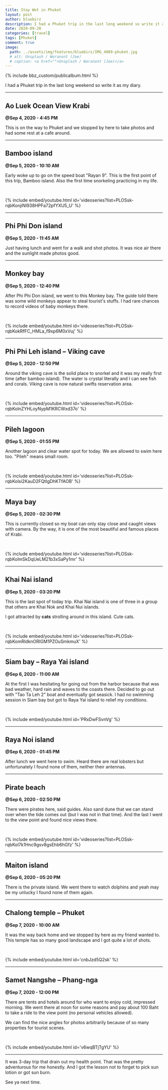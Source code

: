 ```yaml
---
title: Stay Wet in Phuket
layout: post
author: bluebirz
description: I had a Phuket trip in the last long weekend so write it as my diary.
date: 2020-09-20
categories: [travel]
tags: [Phuket]
comment: true
image:
  path: ../assets/img/features/bluebirz/IMG_4009-phuket.jpg
  # alt: Unsplash / Woranont (Joe)
  # caption: <a href="">Unsplash / Waranont (Joe)</a>
---
```


{% include bbz_custom/publicalbum.html %}

I had a Phuket trip in the last long weekend so write it as my diary.

---

## Ao Luek Ocean View Krabi

**@Sep 4, 2020 - 4:45 PM**

This is on the way to Phuket and we stopped by here to take photos and had some rest at a cafe around.

<div class="pa-gallery-player-widget" style="width:100%; height:480px; display:none;" data-link="https://photos.app.goo.gl/8cULqc6ARFUoP1ZP8" data-title="Trip-202009-01-aoleuk" data-description="7 new photos added to shared album">
  <object data="https://lh3.googleusercontent.com/QRLUOZBZiHl7aLgOdxCifQ7qoorMGoKc-eUAKFNdQWFLQPJXlkqQqTQYUOT76_1EulkNEUbRJORckcw5g1i39wFAbdVpXbj5vtmUnLww7GnfZsk_2JgkTD6ClESmz1ftw1VRd7uHQw=w1920-h1080"></object>
  <object data="https://lh3.googleusercontent.com/ZKWo8dp9Ud6gcTjYc0AVZcQqXHXXOXhkOihrb6BTWY1biyGHgn9epAU1rpLgnUj59bujzaNVvwz-By5fjYdAtNrLpVALK6ixJbojXYT7YY4aYZ2jKN-5kxPbFj_OW6XDSRjuLRcPJg=w1920-h1080"></object>
  <object data="https://lh3.googleusercontent.com/IEW9ULjy-49NbKZAa-oFRZiGIdIWOrhiWnm9Ol9LovgCaLxPJUstmqzlrREtqm_YmhO3ie3k4SmHNv4_qUrZB53HZ7-Rj183-ZMMyWaDoZhRfOv44XdMJHza0bqAe9mzpm2vC39bhg=w1920-h1080"></object>
  <object data="https://lh3.googleusercontent.com/_GNlNDfmVpHTpHOoyGnQpbBrg2lGR38xu73lDSMg6mGSHLZr8wshDRc92SLQ5hCx8-SHliKjF4jXpfWCbEOfDQKdlAzQ1X2TL1HIYDIhNYPgD1T5jUxKYiXzpXIlHBbAPRKWXQAF-A=w1920-h1080"></object>
  <object data="https://lh3.googleusercontent.com/6dVMrK-I9YABoAN9CEv1fQrQgw8OKIuQwhiC34s93tgc7WrqhXNvoFFsyx4MpCXTiIgw4Z7yzyoZ6zXqY5KxeOOZ0X6KFkeYrBb1WFifqiCki_f-AKwkYvDqeyQF5KNxL3BPuSiVhg=w1920-h1080"></object>
  <object data="https://lh3.googleusercontent.com/xb3WOAIOwcNG9fV4b1BYUC7DkI1NuVpYKj1oafmlPxgyPG4NSRv8gIzBT5VYNLwp-uhoacHGevPOEA0k7KcfRvu2UxcatTg3EL_aF8O1uBWDrXrXrVWG4PcFVwuWlQ7MVKcH8S4B4Q=w1920-h1080"></object>
  <object data="https://lh3.googleusercontent.com/KyGJjBd4EK6dCeEDKlp902vuIs24mJ-0W7yn_1eoLtzrvRZHiMhpZWmBdS9Ws8Kly8LWsofZ1fcbc2ZjedaMRBrrgOfVAIcKGmYa_6E_041AdizNnv-3MtyJkobDHFyc2q7hy9U2Hw=w1920-h1080"></object>
</div>

---

## Bamboo island

**@Sep 5, 2020 - 10:10 AM**

Early woke up to go on the speed boat "Rayan 9". This is the first point of this trip, Bamboo island. Also the first time snorkeling practicing in my life.

<div class="pa-gallery-player-widget" style="width:100%; height:480px; display:none;" data-link="https://photos.app.goo.gl/1fma3YtHtqvcDSxs6" data-title="Trip-202009-02-bamboo" data-description="11 new photos added to shared album">
  <object data="https://lh3.googleusercontent.com/vvL-Rfq9xSuu_yZ8oVbnw8X57lmGW8WtVpf07ESpwq9y230q6iPr-keZPi7YfULRNtyRuq9_wqW1iy17L1RVRyD_YsIToq6sLA040FBdFPHQovqec59aShCtQQDIOxlF1Ha8-rhoFw=w1920-h1080"></object>
  <object data="https://lh3.googleusercontent.com/IQ8Fam0bz_HkEDCDU1rfnnY7h4W9EfpvksmPUI2fH-g6jqI0XZ1lTZ3Jdkj3bVX14NsU6wjiyVN457F7dm3vmjV2Izfa8v7PwJ0gcJ9IXtHUm4xjE_S5yRyT4H1wIt0-BopbhMjiEA=w1920-h1080"></object>
  <object data="https://lh3.googleusercontent.com/ZGZ7AwZeoxk7eBMG-6R88MDwE4TfOHZtGaL4wWUcQaUO7s0eLTDJpcYRRIbOjLPLOfRHl9kpXSM8U7bAGZGQ25kDF-FgzP2GCv3ttCfOsGc2fKTlA9LygxtTLJtB5i_kGCNxFTuW_Q=w1920-h1080"></object>
  <object data="https://lh3.googleusercontent.com/QAysejPZOXLuND9lu0gQof0vo7XCRX45i6zishlzkqQll7AHQR5J9-CedaNk9NdpjNuokZ-JixR1ktown_mCOZV37AJE0fKfy4ROZI4Ox9Fg6E2ePUSarbJrtQUw5GJTz8aAE4H2wg=w1920-h1080"></object>
  <object data="https://lh3.googleusercontent.com/9Rr78hdoZcDLLBr8Indm30206MNxhEXpkVPCeNWulL7H48aTDxC6OmWw25el5sbGhkbZvAFdFOaD3SOlLo46TygO8NCivdkcUabcqZuJqcmtyX1SRiAlH0WqayItWArpm4dCpw4dgw=w1920-h1080"></object>
  <object data="https://lh3.googleusercontent.com/LvrAg0m1FFaJtbDa8jbcUDRiiFYekjE9dbDyUCsT6M11pfg3fsORppeXBN1ruyskzW5syjB5zagyZyZzVWGaR06dxkmAD5D4Khy_of07c46N0T2LSvIOcylWCNQaZbdaNab6HU32gw=w1920-h1080"></object>
  <object data="https://lh3.googleusercontent.com/D3FyRNMVo0ZJWDb_IFITRjVyRmqWmS7bTAsm1xvYU4o7ZuS1vRB94hX8Sxlr9IB-ZKBAGgTHeLrVuNya-eEoqFWzCYakI2-4_fbBFauqo_KcJZQsaCimtKrnFdZbCJi4TO05HOVWuA=w1920-h1080"></object>
  <object data="https://lh3.googleusercontent.com/kWlIwpmoH6X62a_HGedFagFD1uSMsOEJUtvBzpb1_FMYE7ApcPj8inel-rM7tCr_phJi4MLMjW-OosznxiZYl-bCtMYLSrJH04ml4grNUhePN-vtW_ia95LRZVTsFj64vPa9uGO_dQ=w1920-h1080"></object>
  <object data="https://lh3.googleusercontent.com/YjQauDFxpNTSPwUZxoH1CTf30KIFG34eHOTeyInKw6gxBeK1FAcgf7VJv683qH5C7Pz9yaYR5nxU4M36yGpblsVcpBhmnsgufyOqgAbmei1SZIH6DsZB9ZqfQTWOTIEBWuCRv3IwJg=w1920-h1080"></object>
  <object data="https://lh3.googleusercontent.com/xGM14LH8dC8C2Cd8aH_Rl66ZRSfOsfmy__jHf3xFF4XJZ3DRv0h4uVDjDPB-4rtPhzeX-wJdfQKgkel1rrCOaluiQmpdKffXmTWgP76Z-eJYmDMnlVF9U1xZK5aDF2AtAO4YsJOdyg=w1920-h1080"></object>
  <object data="https://lh3.googleusercontent.com/Sx6i_fewBAsbS8dY7A0sTA_SDF9nVajBahjwde6QDvJx5hjkBFGSS72-DIJnILZP_Vl3qF76ruvn9b27o-21cqUp_kK7jP_DwtxY_-i31PR4aNPcLcOXaZTlLC_SSVxj7MDHCZUeuA=w1920-h1080"></object>
</div>

<br/>

{% include embed/youtube.html id='videoseries?list=PLOSsk-rqbKonjiNl938HPFa72pfYXU5_U' %}

---

## Phi Phi Don island

**@Sep 5, 2020 - 11:45 AM**

Just having lunch and went for a walk and shot photos. It was nice air there and the sunlight made photos good.

<div class="pa-gallery-player-widget" style="width:100%; height:480px; display:none;" data-link="https://photos.app.goo.gl/BxcbYVBhyiT2gZUg8" data-title="Trip-202009-03-phiphidon" data-description="7 new photos added to shared album">
  <object data="https://lh3.googleusercontent.com/c2_5eRwe8dEM-qgFmBFta41gp05vHwOQ2wPB5e-xt7JC6DjXXJ8lvcOYFZzJdpMi-wCSclC88rJoe1jDewP5WzL76G-jVpFsoDeN287Pp9s9vcRyldMpqKuoxvJmNpv6pgvudWcE0g=w1920-h1080"></object>
  <object data="https://lh3.googleusercontent.com/9SLtzuhAUM3vcc8hbEUameE87z9Hp24r9Ekq0o2NiJvAE-tepxlXUeOjoxQ4_ncu12HH9jHeq4D3vHqmOtkpra235WOrmLO7iUNmHAGuDuPF1WWQ6bx5hR44q8-52ItFmjpYp2UaHQ=w1920-h1080"></object>
  <object data="https://lh3.googleusercontent.com/nBQMQuuElJ17TL7BHtGwHRRCWRU5epfVHICctIlXA-Nusp4qor01M12C-ztZiUACN3WqsucLBddqQxuCS95aSkWML5J1_PHbVfKNXTWPPx-ft8DcOY_YxLlEGmb2E4Nsq_25cSMS5A=w1920-h1080"></object>
  <object data="https://lh3.googleusercontent.com/Z0AjuNF13XZ8KmDXVgGsSeqs9ZO6eNtR8SJwnRYijir236cV62DRbO8cjUROGZFcF0DuTiMmcQYpD9ASCZN_vFCS5w_dJ640MVUarNJEdaCI0u_1HeBmtsSDiNvRT-hq4D8G_eTctg=w1920-h1080"></object>
  <object data="https://lh3.googleusercontent.com/Ihb9VRBym8Mu9KEoKIVWqkBZTrMEevgS8NqE2L-178VwDhIXg4l0dE0zro5TKhU2mQ2GDOb1hONNakQ26k0bJGc0Us7mTJSoAwR0ZHtM09EtX-y83Z9Qpkn8c_4EdkrMdL3ipH5TQA=w1920-h1080"></object>
  <object data="https://lh3.googleusercontent.com/yazCjhpLDiyxfOxq7Al6hm4wTNgKno02f0HEul5ko1qps706Q-M55-Tdz-pkvbJhcGBJwmsxa4v0j1szp5rCW5nixatC4N9gsajXj3ORVE7WVOQ8s-D3gReofWor0eR4I6oZatH2uw=w1920-h1080"></object>
  <object data="https://lh3.googleusercontent.com/AyOqDHmiGMgrdQPEXg-FOuS1xYUHlCXfEgglPjlZ-0ZzdWqJ77eDS6gywDxYyHNMC5iBYB0iWE-_MVp6bFsuOh3G0-3HX6sOJYtAG2XSWYOqpCyPAgKNwYVVhdIEyQnPHjHqfDr7ZQ=w1920-h1080"></object>
</div>

---

## Monkey bay

**@Sep 5, 2020 - 12:40 PM**

After Phi Phi Don island, we went to this Monkey bay. The guide told there was some wild monkeys appear to steal tourist's stuffs. I had rare chances to record videos of baby monkeys there.

<div class="pa-gallery-player-widget" style="width:100%; height:480px; display:none;" data-link="https://photos.app.goo.gl/BvXRfSTEg12UPv2x7" data-title="Trip-202009-04-monkey bay" data-description="New photo added to shared album">
  <object data="https://lh3.googleusercontent.com/oqdyzzJ7fL6lG6KLkC3dWSXMQ7hFZ2JnjLuNKv9zoc4EBj4H9YsVdZ-X2MGf1MMJYNPoL0zMV4ctCoBB3UtWbU-3kIzdMsrcyHU5zQBhnF4fhkRAx86aCiTtLzhhgC8bbaJ_JeXXgA=w1920-h1080"></object>
</div>

<br/>

{% include embed/youtube.html id='videoseries?list=PLOSsk-rqbKokRfFC_HMLa_f9xp6M0xVuj' %}

---

## Phi Phi Leh island – Viking cave

**@Sep 5, 2020 - 12:50 PM**

Around the viking cave is the solid place to snorkel and it was my really first time (after bamboo island). The water is crystal literally and I can see fish and corals.
Viking cave is now natural swifts reservation area.

<div class="pa-gallery-player-widget" style="width:100%; height:480px; display:none;" data-link="https://photos.app.goo.gl/yw9FYohcz6PGFitw9" data-title="Trip-202009-05-phiphileh" data-description="10 new photos added to shared album">
  <object data="https://lh3.googleusercontent.com/2gEbtt7T-XgAOf9OyoxeiCEPKbqbqrNizULSux0LA9bXmRy6BXgBCJes35kSizZBUQOqDPKNpj8XsofMo-nCEnrKn1aq2fqYUTBtq6NIFn09od6zc6t5H_CqVsz56ManLZx3aykbew=w1920-h1080"></object>
  <object data="https://lh3.googleusercontent.com/Hdp_vxZ0S2NZgcOEPx9eqmLmir9gnURzJ5pl9xN77TnwGDf_iDav2CpcvX0PXexOk-_0kXtiV0JMhX4VI8Jcxy0Jfm-uJLKNefy-eKi2tsXrVNYD3tKdMVVB-uLuiMZHD4JxE59jqw=w1920-h1080"></object>
  <object data="https://lh3.googleusercontent.com/8ep6ED1Z7VNf5Z09AB-oHL0zf301pLsYtjO-FquBXCRVPuGf96BPYMw6ojAugEE4mpPUYuv2MLLS1M76aTzpo7LRrPMwtE-zFqlbrB6GneFA_dOQ8HyZ-3iQIBjny7JInmKLZKDHog=w1920-h1080"></object>
  <object data="https://lh3.googleusercontent.com/7HcNbAcy3U3khNkHE9xp4YSh8xBo-_VVtdvUA5bj_Ip0TAQQ9rwPBRF-HYKBnt3aHXvPvAuUst5Zl5dYrdt6vcrvoErgaID0f1mLsHP44CDY3fSwg57jygUA6AxJcDRy4OxMink9Mg=w1920-h1080"></object>
  <object data="https://lh3.googleusercontent.com/MC0BPH0DrZZ0js9PrvT4-oi98jRfUyugiUbB6raKsZLrZdKhbqT3Ga_N4I8Eg6L3WKvazWX7DchiYFGXMSBOr6o-Hq-DWTBhTJeruo-zsZMSo9Y_TiVAIHHU4J6rfuES8AjsuW9BpA=w1920-h1080"></object>
  <object data="https://lh3.googleusercontent.com/mLlytpr4_-10vR26iuOi8cBWQY9shI-zEXU2e4M-cAo4n7odkql8t-bx7GKBzIPv5UAZ4wGhKHUfdILLOZIts68GpF3u-jeCG4FblsIDfXnTLkkenKrRJFxNHA7S832fjGvukQSzPA=w1920-h1080"></object>
  <object data="https://lh3.googleusercontent.com/ctbk0hlyxoyLrMMNzW0BbC_3D5vWX9NNDdOWmUukJRxlpkTw7qljwhSYycuZ_F5wDPrqjQojrs1Gsi2FmZO-uO1jJ8Yl3mZpjBFhCm09ja-YpHliDydiEZvCe1DasCbcf7zkU2qaaQ=w1920-h1080"></object>
  <object data="https://lh3.googleusercontent.com/XgZVml3LQr7Cezj2N-_wWXio8sjZItYGzxekwsukPT1vIwdeB58I4l9EG_GJqKMpeECv8S5myvSZAmVvdrKHlDiBNIAchMw6b4M30I5W_BHbuCEjfH8cYvZo6FtTCYkRvIG0SK8dpg=w1920-h1080"></object>
  <object data="https://lh3.googleusercontent.com/yapGVJbAfXDnenxkvTM3H48iGYqVSrXD03IehSuWkH1NnG149z8_JVwoLMfrKyNF0Gm687EvyhuJOSwLJQgrqHeiKE4YFHsvTLcTJ-SV66zSLeLSgI0-r2wJzHU_HGQXAW8WKWjt2w=w1920-h1080"></object>
  <object data="https://lh3.googleusercontent.com/62R5HnVUlp3TAQxNg0GEJ66bNZR-pBkirViVRZY2IYlJabzieUGxAuXunNTMlZty-PSjT-ssZYuXW7oLeGeuR0Zpmx5EEgj8F3NuA8z0pP6_vyH6xKMJsXYDqkMaiay7nQRzrIxb6A=w1920-h1080"></object>
</div>

<br/>

{% include embed/youtube.html id='videoseries?list=PLOSsk-rqbKolnZYHLoyNypM1KRCWxd37o' %}

---

## Pileh lagoon

**@Sep 5, 2020 - 01:55 PM**

Another lagoon and clear water spot for today. We are allowed to swim here too. "Pileh" means small room.

<div class="pa-gallery-player-widget" style="width:100%; height:480px; display:none;" data-link="https://photos.app.goo.gl/8bk1k2iLJ8kJMH5T7" data-title="Trip-202009-06-pileh lagoon" data-description="24 new photos added to shared album">
  <object data="https://lh3.googleusercontent.com/PDzAqeRM_rj1uYHw47b15Us1X_iSiocmbkYWRA6Cf6MWRa7mW6M2A4lvYCjGevanLBVnV8Hp1NjSTlPLO5HWvH3Mlh8kiPPDLO-bo1UG3Gy6MzwrWs-gilpnBCc8BbBKnQh7sFbVnw=w1920-h1080"></object>
  <object data="https://lh3.googleusercontent.com/hPwB2vWv9YID2_U6G0FuYzkgMUVHZsfjAQamdi-HifDG5RnTx0rji5AGicbeKEWfI7nMH5Gvi62Yq9RNqP16-LVMfPg1OWPqr7Pvzl0FDezlIRv3yFWJP0QH5mj43nTr2blLx2W5dQ=w1920-h1080"></object>
  <object data="https://lh3.googleusercontent.com/_RRdIm4YCvRDnCYE2SuYAVJQbkcR0ANV3B08oUf06H_PfESPgX3X3GZ-FOleyYU3thIWZetRHABkPj_1Iyi0lavw1Wod-Gheqf1Fc_qS-oZqRzOFMvPIZocmd_wpuSxbfvfo-_RkPA=w1920-h1080"></object>
  <object data="https://lh3.googleusercontent.com/kRaV9rkNjbjk2P2ErHma_wgMrri2NhCNPOjxrHZhSzzYqF0woWwgDRTTa6G64VXUAHMb4GEOH89Yfj64AT04BylQwUeUXSEQIE6AkA_6NSG6wf5IFejbpWARiEaoyKwl-L0HCL24YQ=w1920-h1080"></object>
  <object data="https://lh3.googleusercontent.com/x0gf2_EV_WD37DG1O2lia0Ag5yXB9n9HeKIJVVIJFxDZDJlD-nGFz4P1Y5fPyI3111dZQyvrtCge7bTM97oQuDDvUHjfL7n28Cq9XrC7ahipMjiof0Om1DjsQi6bg4nO-VSHzSETfA=w1920-h1080"></object>
  <object data="https://lh3.googleusercontent.com/x9-tx8HNSH2yYWml8DQOvlkhly_OxFozZRITEhtvW5yMS0SnfQ-2M_gi-snljo8KBlQPplD9TtXvPAGi9wXXElD4icm-K_sVD1l78XOOvs5PXNCYcjWGIufiMmYfcZZQjLF7ABO7Cw=w1920-h1080"></object>
  <object data="https://lh3.googleusercontent.com/0Mt4vy1_MZrSSJ6COpjRgitblb374p6NvckJ9ZzeLK6eEnIsuMnfB4E1ASOF55pQDngKxgBbFgLcbNwycGnrbJwPJ1EYXUWKXyzX0UHBwvercOQknlSCCVPuUhGumLCPu9nAKMhnOg=w1920-h1080"></object>
  <object data="https://lh3.googleusercontent.com/UiTRl3ao67Wz0P_tqi4VKltCcETBQ0yCfs0trZvfPmP3bTA7hda56-M1RtwSAV71V3XIe0uqdzstj6cBXE8qO8TwcFg-P10uQ8zYKY4SgtQUVd5BWPdBNipJ5IHBe36Cj4xJMvdM9g=w1920-h1080"></object>
  <object data="https://lh3.googleusercontent.com/HpwKuB3o6z796ieSfGDrAcYxmzIAPOIvOQuBFImF1ZvyxbbD0yXs01_OxHY5kZwtN_2IGLLLA71TIyiU0zIpkRfnY8ntEcaHG8RpUwMhmy1s-9f_4vj9AtLVMiF0pmeMnfxVol5aoQ=w1920-h1080"></object>
  <object data="https://lh3.googleusercontent.com/B0KGxU721T5ai1Y3riPDIRgQtm5VlhdX0INTSuOYae8zgNQHox-gFfV86yYzVgpIDvHlw2a4lKkFknLA_kgyK68_wjQZNwgD1Y3zkSDJAPG5eelt1uiObC6579Wj_7VKupdgLIncjQ=w1920-h1080"></object>
  <object data="https://lh3.googleusercontent.com/eaiq1xG1H0I6D3vDuUrrg0T2ew4JfxcTKk_NmGxC9gnP1e1dIkPMG68Eeesf0WXxUzWcZmyxgOQEy-Emi9BozAwW6PGzB17Kq2ayhej-dpB3fHPkV2sqMKXDaXyiplIT35UwTOIMWQ=w1920-h1080"></object>
  <object data="https://lh3.googleusercontent.com/kaYtnpIYTk1wFiFcVm-V9RRf5mtVl-f0Oz6DF7tM1cRvMl6SPNBu7WTjcsmDH1XZF6kGWp8bt5x5jV3bhyDcmRNQCw0xLMhkiAhpohYsc3eDvzyGP_7_sF9GRX_am3DzxZaJYJAniA=w1920-h1080"></object>
  <object data="https://lh3.googleusercontent.com/TQp5X747SWIlV4Q-42nn_6ATwDMMFb1DI0UXC39S9pj0tUlRoK6gfAuoloA3UObegdRqvxuXB6rkTqieYcg9LIY6iRuZ2GJ_w6UwYJK8gjtPLjqie24C3RdF9NcZl8T-FFYrRL6SnQ=w1920-h1080"></object>
  <object data="https://lh3.googleusercontent.com/o4hP4XkyA6qv24dRUS3tPl7e8TxUKxZC-04lRr3HdAm6zMAD4XtsT2Mofmdt6IhxiytiDjQRHRjnGeleT4CxM7o8LZHtR0lBqZqqh1V-Rr11dhq8iJWa9N6tcUm1bVfSxeI0OgTyIQ=w1920-h1080"></object>
  <object data="https://lh3.googleusercontent.com/AeOkVOPHCQKSZPMhH-kkhAxcljVJ7esfgQcP-Zw1Bvwva1MB5rcU9LKxF0d9bLBu4AAXC_3cVDny-rjHh5sYoRwOKGnAm0oBIYX6OA5Zs1csNAI4rYShHD_Fn-KEzBO3kD2sorqtSQ=w1920-h1080"></object>
  <object data="https://lh3.googleusercontent.com/dJyrVHDIJNZ4tCLd6w2ppJUF4YTJON3-GngYUB4WU0NBIYvo5k9b9SnRuV3natdJjc8PKS44mIJBnKadWVjeM0dt9QDIrFaVYUHECV7sLFugaIafRrPqCyoSzehOo_KUdMV03CtFlA=w1920-h1080"></object>
  <object data="https://lh3.googleusercontent.com/4SZ4XkbD2zXkza2F7JNimThaX13ClmfSguCKBisD1_EP-kOLlIO6hqq6mMQvIYWgHGum53iUM1WHwVYi0_NW5pLXwIfevlo9S47sBJYATj0W4P8jBYfDoTu0LzQVRtgOcyvYs8v3vA=w1920-h1080"></object>
  <object data="https://lh3.googleusercontent.com/_UidaPBXryFxvgLjcQKMcGguXvPGkZX3-LRcMRvSoKSYt9pxI-O--5O9Y0z-EQdlREYE7lTo6itQtSr54eujZ7JTtned1BVilZXcwga1ZMubEgOgztwYKSwrqYtvhwS9kpxyZ3lsRQ=w1920-h1080"></object>
  <object data="https://lh3.googleusercontent.com/auDTKpOjBTEmwk7wUijoxiETDDnmrksuly1z-nv78M6RCivHBh-k16Zl_eQ42huWfU1FsjF4C5lrGrMO5F1UygLE--6_wuuz4Idbc0nfVfiYF-fN5qkN0LMz7qCsg-YA_k04F9SGfw=w1920-h1080"></object>
  <object data="https://lh3.googleusercontent.com/8W-fZ37Eh0Hpu02eQCX40ybPtS6I71guIcX63T4DtetwYTY6fRcd7bSfDFMvCbzCLzFosgVZdR3AeokU-V9Z-TXlBwjot0mF4PiFUylYU4R8AcyeTz4qj2MtVP7JV-qpMghTG-0v4Q=w1920-h1080"></object>
  <object data="https://lh3.googleusercontent.com/g0qM5m5NsKijiVl_jWnLmrVUD0xj1Hazv1AkmzyHfoKP-R1kOyBSCQJCxvE6ih6Lt5l_a67M4MmLycTYmcMYnEk0GRDafxbyMR5nXO7OjJJN1brwuqKWaAc30fEtMVxvncifMYmD3w=w1920-h1080"></object>
  <object data="https://lh3.googleusercontent.com/KreaOqR91vD3E56FJTsu_cbFlFWW2YQWTS8QKIfw8JTXX0SWRVYv8lkG38H5751N-zGs6Us1R1A8ITgHwKXsnGS258j27jtFqrhWdNJ72KvMXrj5sZWWCk2bJE0AWa6LSOU3YZU_0g=w1920-h1080"></object>
  <object data="https://lh3.googleusercontent.com/IxPXxZIZ8amD-fvgGtOieEXyseeBUErElo3EyYU8jw84IHETZAR5wJc1lQjvGlFHqh-nyYw_cqDM3RCFj1f9H8efpHrMiKvySq6NgcTjPpFU7Cx_zhqy4XwkrbmMBtGZmTVI79tsPA=w1920-h1080"></object>
  <object data="https://lh3.googleusercontent.com/ebDZUI4xkCBJ3E9qGb9s7XagsckRlf3CryVMQDrKCEi8aefFqVM5rzHviB_QWrtNDT0XtHklclTgyhDpzq5_qnxfLzrXyyqWfPra1L90sVywQ-1ZNAg8lm4hquXBTFbsiFBm-EnUxw=w1920-h1080"></object>
</div>

<br/>

{% include embed/youtube.html id='videoseries?list=PLOSsk-rqbKolsi2KauD2FQtIgDhKTfAOB' %}

---

## Maya bay

**@Sep 5, 2020 - 02:30 PM**

This is currently closed so my boat can only stay close and caught views with camera. By the way, it is one of the most beautiful and famous places of Krabi.

<div class="pa-gallery-player-widget" style="width:100%; height:480px; display:none;" data-link="https://photos.app.goo.gl/P4Hiw7FcnY1UWEEf7" data-title="Trip-202009-07-maya bay" data-description="19 new photos added to shared album">
  <object data="https://lh3.googleusercontent.com/WgLky6ay1uwzgk3gEFWrIAt0S4b1QJjOCOvP_cUvKfKucxson8QZT53KZz3QSbfVWYvsujoGEfwLr8N6kdeDs3TwChJkfJcCJMJETAb-8fEToDI_58cuSmT25FAXWdlaMjR-jGDfyA=w1920-h1080"></object>
  <object data="https://lh3.googleusercontent.com/TM33FHWTGaEUYJ_IIer7DO6R09jHzd8ibKoPNQgXHtwsg5WodcgXqEkYk8aqI5r_TBzLm_6e4Yaogw0DYs1mLoeIrbRd0sw5Q0BwYkaTIczJoNTX3Ry9DmZrCKGYL-MVfASJbG3hBw=w1920-h1080"></object>
  <object data="https://lh3.googleusercontent.com/m0hFPlcBzY3H6nrY8iJ1qZU-4KOOzh0IOwlyEycE-MJKoqUOZ1R-ylUEFXDNikW5g-X_QLCr73GdNrjxJL3UVdleIf2y0KWgcIgdiKUSUvXJCAAuRUiHnBj3l6vWKZpoUrDuiFkYJQ=w1920-h1080"></object>
  <object data="https://lh3.googleusercontent.com/G6f62CpHGJ2JPgcsw6GnRa3n5BNXv8EUQJCIjch-fXWtlPSY5vg2YM7oDga5hZ-8OdXRZ0TZInQvApZDKCSH67ZN1r8CG6TUORs7xo_SKl1VyTyGlK7oQctaJAvoZ3ilrCHMfG1nlA=w1920-h1080"></object>
  <object data="https://lh3.googleusercontent.com/reDuNjIGj5CVyg9jVICEINct3XCiMujHLXtbxCcgwR47O8VvN5_bPrFKZ6QeFFqg4iTHXK8g_54SgWf-Mdz16yn-K6ze-wsQMOgzVxlklinZVQfl3-VoJnS01M9IB7IDDdyhaiY9sw=w1920-h1080"></object>
  <object data="https://lh3.googleusercontent.com/Wr4f84_eCBNOfJjH2pDTV4jvW2AtQ9pz5NCFFKwnv07jDhdn8kQ2xmh-s5s5JuFYf_ItNAjt_P35BINrobzFSDzfaDAbWJapC-aDX24IcYTgZ6sKPuoft4AULT9HkDiwvPNUEn9oVg=w1920-h1080"></object>
  <object data="https://lh3.googleusercontent.com/umkVIMCang6B-4W_wz0JRqzorZBcxe7BpkMhwp6WicSzLXI7S2oOwD1H4UgEOs-C4_5pyJP6IQfKMITU9N9xVFGqo7KwFc0xAPNadsx4sEOL8Nanse4OtWKW7oDZ2U8u799y5qCTzA=w1920-h1080"></object>
  <object data="https://lh3.googleusercontent.com/usog78ocbSmGYVg575CYFv2E1vnq6uTFQhgYchTrhoUs0Wsj2fx0BnExTFFVBvlFdEe6BDsM-OY2xRFgRXKmIetw01zprB_uFNplI4-FdId-uFnJ5WyBf37Vtq1v3U5nyq_EKj1lAg=w1920-h1080"></object>
  <object data="https://lh3.googleusercontent.com/s25CHUZqUvixKquCKr-al095CT0OKTkY5Yhj70R1w7jexqkoFC8YTJEJqV9r7ara9Da4ADoCs8HBnMdkdRiwL8a9E7twQUVc6POFKy9SVFlzWjk1zGbhOkPfYVAEHH3e5EPiY_FLOQ=w1920-h1080"></object>
  <object data="https://lh3.googleusercontent.com/Nygo1XEf7As_gfuWdcn6hrYRrceTdWp1e4MZRim-hHKFDkx6A0zse7Qx8QKfu_AjaAphOMGzSkWigpYtvigPWXoWk-3cmL7kjtuZvI15jHvJX7xpIzcd8cuQHPUbyLwWtjjE1tm_kw=w1920-h1080"></object>
  <object data="https://lh3.googleusercontent.com/HIkYoGhAXt5FuT9zbdI-ftX1YvnPVTQA61erAILLYY7BPKxHpN83Q8RQMQFLT_VLvzhNKMVLWFfM7wroSz7_gPlwbuGgLWKoyAgJ_PfUzoyEchW-35qv6rI_ztVH_x7CF8jigP7BqA=w1920-h1080"></object>
  <object data="https://lh3.googleusercontent.com/nUkkHYMVMBauXBSl_7VBXi4yl1KN598jqBnl0JjrQo0aaFGz1szHoJCBmensuC9nhAXq2PvybRkYmjszKsXihBLlLJqAwPpxITSQ9Pcx00RHpUwcP60xpWK6SAU-CXtRE4Bk5O41nA=w1920-h1080"></object>
  <object data="https://lh3.googleusercontent.com/gNwpVT7jZyuYxEQw-cQ7fiuTwPcKpw9KI9CfH9fQLgHLLqRc55U9VGQX6S8g46C49jjDnzAhh4JDfjkvpvAOd-_1gZGgy57dULmuhVq9HkYHCaWcMtn5auKePQFmvVRrq2YSkJDcNA=w1920-h1080"></object>
  <object data="https://lh3.googleusercontent.com/lhEXcQNRsTxmauHl1QVYafPkNH82kIBiXWpiFYT-UXWjfoZji6RFQ1T4lRaQtGIbGIbGhAdlQ-ZhWhzsfl4v0UdUemrNJY_RUMW5deKqreLwOo7vZ0pWV_SjtWnbqKAbmjPdDJjRiQ=w1920-h1080"></object>
  <object data="https://lh3.googleusercontent.com/jEK6XFd7wCsw-3eqYQ6eRfKd6E_oZFCp4GJiNP2ei_UDQKk8G7lagAE9j2rhdTOfUHEYvdvfnxLCmyL5CXTyMaOdDNTsjqiHVPViEpD-YuyJqrxwUdf2A1RCHBqoznR7jzoY2HXSaQ=w1920-h1080"></object>
  <object data="https://lh3.googleusercontent.com/pSayHu8njfTV1bRJoinoS9bOiQSai66KrnOPuxS_IQslOxcF9c_3v_QrKCARmC0NeQNzOqCEzfk3XoQ7E58JgC8lnWfsMU1gr_AgFj12ZOP5AHtfmmtKuqIsx0g27Q-kpRSOmXKG2A=w1920-h1080"></object>
  <object data="https://lh3.googleusercontent.com/6lxy9N_qQva1IbuborstAd3_yVWAOaiOosUbqjwOXo1Kc-e5oF58p05yrt2lYTmuaYigWMHhBkagjjuH_TrYA2vv0-VSkKp3BcaYDc0dRKs3IqUzNptd1bFOlD4HmQe2LXGdN0a4hQ=w1920-h1080"></object>
  <object data="https://lh3.googleusercontent.com/bYM2sVGQd7arAKqPwgYN4jwiuInQNcLXH0p__88wZZaSHB67wdg2GvXy0HN_6iLSonLUQmg3yi3u3CweUg-j_5c8F0ghE6LEErCBLhT--AQBVfwW3zLaxd-N6iBtpL9HOFN_x4XG_Q=w1920-h1080"></object>
  <object data="https://lh3.googleusercontent.com/MxF3iJHAktu2BuI7AflRp3VP_ublCaYgKeNlQbf27-2P16lOSorQ68hUskApxJdPMd5qboTwWyKQzT5QJp08lO3BugH2eeuPYV6IJOspHucfZZcwdAMxZ6jI0hCpYtrIUM1McHA4ZA=w1920-h1080"></object>
</div>

<br/>

{% include embed/youtube.html id='videoseries?list=PLOSsk-rqbKolmSkDqUeLM21b3xSaPy1mr' %}

---

## Khai Nai island

**@Sep 5, 2020 - 03:20 PM**

This is the last spot of today trip. Khai Nai island is one of three in a group that others are Khai Nok and Khai Nui islands.

I got attracted by **cats** strolling around in this island. Cute cats.

<div class="pa-gallery-player-widget" style="width:100%; height:480px; display:none;" data-link="https://photos.app.goo.gl/rAVxLsHjJtsiFnj88" data-title="Trip-202009-08-khai nai" data-description="26 new photos added to shared album">
  <object data="https://lh3.googleusercontent.com/f7GTCM81Sha09p1x6fhfOp9rmW2eSAFoKxsIgeBrHN9ZhC3ZPWYNoFuoc0z7OAejOWxvgUWhRgW9uVq3W2yVS5xBxYUX9PnkQJV1rTedJ_xkgPyklSZr9Dxt08gIxXk1XHV_1vLC6Q=w1920-h1080"></object>
  <object data="https://lh3.googleusercontent.com/5zA0LVNDI7y0fcnPqWRG4mTcNoNaBZYY67UxMa4YFPR0qqYOtNqZvNLmvVw160Midm0qjf_jbi2CSHRpXoRpOjjWg400dqMBl0Q2yGNOXrNNyxQYSvYCLCycZY5JzZXLeH_BnxSwZg=w1920-h1080"></object>
  <object data="https://lh3.googleusercontent.com/oZUeDJvdu8wNtlNtqJgEeM-Sb5TKrMHuF7s0EmzSIPvlrRnjx7uOO1_APAHqwVEg6RcZIGmzWtMyqgY4kw05AWIhBMs3qKTNJl1RVm5LWTqwKp_Pdhy_7rGIt2Lx8OsNUZcKpdgBhg=w1920-h1080"></object>
  <object data="https://lh3.googleusercontent.com/LHMP-z4UXVejzeqqq-90m4C3leEl5hdCMXaUZ_jIUxm7bEaIE5cMW9q0_Ofu483ZFVFhwdDBuXIDhe6e60NIAaiX0BXFlF0gwL4xcNUigLW8eRR1JyvmuZt1PBkEAdMtQM1rEvAcaA=w1920-h1080"></object>
  <object data="https://lh3.googleusercontent.com/r9XZCYcb3wWqrYG2fOeAEE0BIxrT24X0BnxlEvy9Gu0zwaAwzemnK1JYRbBeuL6VlvHtAo9FjVdlEVXAbbew7SkffEqkxKKkpo_MqbIoVAXOBe90dJpXZIgPNbTVGGZ2CLFA3q3EcQ=w1920-h1080"></object>
  <object data="https://lh3.googleusercontent.com/sTFLVVd0-jh-YJfXITNclzmYeQMhLhahRei6w6qQITkBj_opVuPb1zX4Y3NTxN8ovlKKhqwaotwkssMSzLw0hJC90FRTlkjp47ojVTyf2T3gYE64JJoPm4sIWdTkA5lAiIrUJD6V_Q=w1920-h1080"></object>
  <object data="https://lh3.googleusercontent.com/ToWInBaGYb7bnqshd2wX1xSaOn4nfKMX0wXjcsuVqKbrMx5v1BO_nhJfxv75htEbegzgsY0Gsv8V4nGDOpH5JycO7C5hl7D6RiQlc9Retbm14AIT-iWIBhRub3A4I-PUGvt3_6i0Ng=w1920-h1080"></object>
  <object data="https://lh3.googleusercontent.com/LqYUzsCluH3XBAlmQCHjJpwHTCpj2XKP3z3e0NUQgqaqWU-PPfhr95cdue7bA1wMD-DZiN0k1pxvsEEfBXaeEIbKCV97t9Xb2LZpGdKfg8WtLwD3GsxGGyIIrUNlCDb12jKbyDHNFQ=w1920-h1080"></object>
  <object data="https://lh3.googleusercontent.com/Z2nBMBOwCnkNuCzdsgROJsGniL8UJNxg48AVa9GTGmzj9dqsWPmxy6u7U0acuf5Hx0htZmUtYtdeahFq5uydjiIuLlDAgABaVumR1_aYdfrB6sjFQdT2o1AEpPojSAMzDBcxaHaI2A=w1920-h1080"></object>
  <object data="https://lh3.googleusercontent.com/ZVf-BEFI6mt6ycn-nvQ-U5vI3L8Vm7n6ko9t5KMPwklihFCoLjqGOP6R40_ILuSDXayuuDhxfmafNB9NcPjRayFeQZ4ncOzCr1HZRVPfYvPFBd72rx3pzKuHtbrue38FkHEpgvhuWQ=w1920-h1080"></object>
  <object data="https://lh3.googleusercontent.com/C4irU7yCWyLJTn2zlq8qUvJ_Xy-EIwywOV_92p4QmStcRxKydwGPXHdoll0CDQ5lO_S86kE7DKP18nueoUwmjgeOp7aHwLlksCULAZYIL5lv6k7W5nrkwESY_cs8IGTGjjw-kvqMFQ=w1920-h1080"></object>
  <object data="https://lh3.googleusercontent.com/Aq0Xm0nihFlkR-4mrSHkbR5YZB2nWc4TKlfNG3zH87b8prHLVsrg3Nz-sjvJslipEfJgsnMaZ8f-K9VBpMX0EJgad4bs8QA6Qdj45BOu6Obvz-9gHRoNp3VVjkFvZXo2JLuXpcVXaQ=w1920-h1080"></object>
  <object data="https://lh3.googleusercontent.com/7sxn8G6D9qRb56ig6T0QF-pUaDLgszlVRojfo5h5QRQw-RZ1vPpoAwN-C6YrrcnacND9WULAOiSZZWc7hXUlnr4cYRiO91C68OMB4y3L-2cXMGDBjQyhB0DfriJsX4zk0CEQXq8WZA=w1920-h1080"></object>
  <object data="https://lh3.googleusercontent.com/rp1PCNbTDmrraym-cF2JUeaW1exijXViIVaAb2aU0tWKE1RHk9yZqNQS8bhEEdrmg6149qF_C3FxOSQiwtjaN904vUCq3-qxWZQBJiDvYz8YPmfO5qwJ-BtjSTJWh8AR5mEdlAiUUw=w1920-h1080"></object>
  <object data="https://lh3.googleusercontent.com/riDyIjEQ4OHmMzN2JCl28WLBtlKRifIjSKdP-avs-fjbN39ks5H-DpXYlk-MXahR4XrcJunPAlsNylkpun5LOHc-Ya0PQvw-F2KRXoSXHy3UxTQY19QPOeDzBlFLrWRA7_Byq1_vbA=w1920-h1080"></object>
  <object data="https://lh3.googleusercontent.com/Fy1gG2fBXJFc0TXImQYbRPagSphu8VFrwFDAMyuxFj7IrKCjylRY9CHPumrhM4Tjy3BkVFmCA1QTXA1MdwT48yJfI3gkyXrsvQObH8vMMQi6HqgKMz_gfE9p5wHZuAekVU2tNAQ5dg=w1920-h1080"></object>
  <object data="https://lh3.googleusercontent.com/sFNis_926564h0-eei7AXEGE288oOt5EsquwFyw1dPrq81bNozyMv4gOrDWSnKdKXei5EW46gfLbKe1A5NE23zU1CMyemqCZ8nvjh-jDDzH3vgGBMYJqffiKsxzEJ6KjG3U6tno7_A=w1920-h1080"></object>
  <object data="https://lh3.googleusercontent.com/AD_W7q7YkRv0HW_VK-KviQMpXlFs6Y8uBMGB-qkDVZPkWeWxR8K3B7jFuLxhVmYEGkFmdyt1L3dXxKQaXE0KQtNkRZ-G11E-O_px87hb697Jsj5ORKOy-Wnt226bxvaNCFcY2FvKvg=w1920-h1080"></object>
  <object data="https://lh3.googleusercontent.com/Y-p9TaXan60k4EWb7-Muw9N7w5AMP4XAlKFwCCAs6B9qktmctJ0HNTBU5xy5fIm2Gg3ceT98A242xNa8uwfnVgLRQwel1yyAVdh-nqqLNejUfSXtoV2isO8Hg1ARiSxgWaTlIK4SKA=w1920-h1080"></object>
  <object data="https://lh3.googleusercontent.com/GMLACUxglLT5_u5uvoP11RcQcx15olQcYql6zYWmiTkX3mbvcBkZB2hPEVlUCDtXhIMIdPOOkAg45mXHN0M7HsY6M2UZiAtXWv6uBWujSBhnYSsR_xkXyd0k4XnMb3LZV4FUTDPQRA=w1920-h1080"></object>
  <object data="https://lh3.googleusercontent.com/r_j1YCFw6sqST0uZVJ2jPmSSFho3PiyTnTyF0WqnZqsszsgqetzexmRMNvb9esRyWqrYKnThLn4FWA4hCtF35kiJJ317npgQriro_sPpK5wzljGI1O8bDTyAef5ITu13CQuDX8Xeaw=w1920-h1080"></object>
  <object data="https://lh3.googleusercontent.com/wfWyjdRGTVKevHi3vygPbMCbVoGliQvtmepCiMSIoY2WYzOrJIgEPERJbJsS4DBc-rHr5q8Nui8ib4Xt3Mhx3Cnd63MxmmsY9wkAeWyP_vl8RkdDSyoLwRSzyKzaANxh5-6zEZSAgg=w1920-h1080"></object>
  <object data="https://lh3.googleusercontent.com/nZqidPnIPZVQ7FTbUc8Nd6uiUAaJWHdjJzRNTaycC6m_IsdQTUMsByu3Z6W46v-dbQtFV4WBnnA3ZJbkmKVobrkMLkQeTqDk4x_eLaeDJAwpVwhtkBpNJNDYYiVwO5BK3S7yhRwgqg=w1920-h1080"></object>
  <object data="https://lh3.googleusercontent.com/rKtB_0M077CbBmKy_0Wvro6hmZMvc--GDEKTBM171ItVUVjDiNOt1VgtD1Ci5ebkAUj0KkGeKcD5dfDjvVcbJmzbfIl00yb5AF0g2vNUftBfSj2LxpSatfmocFHbN8cJLRH6yk2WWQ=w1920-h1080"></object>
  <object data="https://lh3.googleusercontent.com/qovSbkWyuUsRRmVNJJWbpZM3kuJ3owM1Z8mfbO8c2STbq2oZKcTobiihVZgtHHut0z6TMzut6qhiThw8Fi_nJSvI_fcWqbryttbgaJzInILG387_Aj92H5daWdepAWSGEI9r3ksRkg=w1920-h1080"></object>
  <object data="https://lh3.googleusercontent.com/YrqOYUMjUMPIKf141UBkw5kLWC8gWCtmxN34M3noLZsEHyOXxIURshMWXehOtZQcvRr0blcBAIIDYp3utMGKvfKtYzjUF1NnttpYEXUwYYjpgVYD5xz4qkt3JaNCFb3as7aWqxQdJw=w1920-h1080"></object>
</div>

<br/>

{% include embed/youtube.html id='videoseries?list=PLOSsk-rqbKomRldknORIGM1PZOuSmkmuX' %}

---

## Siam bay – Raya Yai island

**@Sep 6, 2020 - 11:00 AM**

At the first I was hesitating for going out from the harbor because that was bad weather, hard rain and waves to the coasts there. Decided to go out with "Tao Ta Leh 2" boat and eventually got seasick. I had no swimming session in Siam bay but got to Raya Yai island to relief my conditions.

<div class="pa-gallery-player-widget" style="width:100%; height:480px; display:none;" data-link="https://photos.app.goo.gl/43c9gb34mJ9uHaXD9" data-title="Trip-202009-09-raya yai - siam bay" data-description="9 new photos added to shared album">
  <object data="https://lh3.googleusercontent.com/AgULk6Fle-VtH8k6ECC3XZplqU6wyBPOQdnHGIJAqeXmBkIE0xS71fJ3w6otAUNOmIazaAMLpQwithOXHNGd7tR1IKozFcbm_Hg0UpHC-TNiL6iWqEtG9hxrBHOAWTg0iAbzUVxwCg=w1920-h1080"></object>
  <object data="https://lh3.googleusercontent.com/0nIazDY3Sxx2F5LFLXlbp6B8uchgnEiOVo8C2-yqqnSVXM43YR7-lCfv5n2DQW391heRaM1eHc77-xE3vUybvIFGCKtUm9ChzLH09DqrtYhRPd9Bto9eXMq1PLdiH75wOJkqqrohsg=w1920-h1080"></object>
  <object data="https://lh3.googleusercontent.com/KRl9rZaoAdlMOcsuBpisnT49ZXUG9kTuCcNWAAYH54gZUyvEc3hCU5GnKDPVytJUcXw46jSoP3cg_vM2kVemqc4zVWA6MtdLY89u0NX9H6q9_QyzOZj7zRaae53ZMWiLRUFCcPfh2g=w1920-h1080"></object>
  <object data="https://lh3.googleusercontent.com/QxKmghssXhM0Ts__Pspp3B4OCqUtXvv8utRs-1j8ac6PeBjgHU-TKO0MzRNS7dwnzSXUsa_bhS8sxddlhWCnbZWPSlYQsHY6b5hxwwmrGGcS_fpEI3cmXj5lJzS7OBnDfk2wbjkkqw=w1920-h1080"></object>
  <object data="https://lh3.googleusercontent.com/J1txPJbEH3dql9H_eQ0wMYzFABnB6fhA9AeuZBNBw6NZ8UrtFBJPuvPO7c8oXB9Bcg30zIPTkjIgnauePHZGTrEpC3UnWoopXuZ58wBDsOU34XSDzpXaSgt2OMs2ENbenjVEngZcdQ=w1920-h1080"></object>
  <object data="https://lh3.googleusercontent.com/josdn2PpMtaIMAAD6i625eRgN8okOJS-na3w3WyVBIqAjlMxLqcGv5rs9pJMkphw2b66SGdeDx3dIUOuFrnA5AuTNN-_Z-0uxrSXBncmnm75U3z4tdcV6IHLFJ7Ud6Mtp8x1OK70Iw=w1920-h1080"></object>
  <object data="https://lh3.googleusercontent.com/lnqfH2Il5AlFxauLCEHalowiVWNFRRPpflno_N6qXfTj51KrTBLotKMkj2UbB8HPbShOVkEucqWM11KMq1LyQh_8prboG_WMVtUeQWMdD0uZPx0gw45vF2Xyj-qgbVzyUr3H-UCJfA=w1920-h1080"></object>
  <object data="https://lh3.googleusercontent.com/83kzwTM8P06hEmqpjstmwEasI6S_nPv0zW3mIPREeFrHoDc2rBq3uLMrRTuIdESlaYWsFQl80LXjLx-vVvg8pzkB3kOP-LXql7kbL1EbR0Y_Jr_Jf325JKLmIrn6AsLS47u7bd5RPA=w1920-h1080"></object>
  <object data="https://lh3.googleusercontent.com/yMB-zuzerI3ml4U_kFZjLCtuYQP2QDkJ0RvZbMiO7DKP7pse33aK9hbQ_rVG8rWatFqNgYGoZzrM4hHAExiYBtkrKqblbPykG3CEb-XhH319P6KWEKtGAfrIoNmyO2jCLmNH8KXgcQ=w1920-h1080"></object>
</div>

<br/>

{% include embed/youtube.html id='PRxDwFSvnVg' %}

---

## Raya Noi island

**@Sep 6, 2020 - 01:45 PM**

After lunch we went here to swim. Heard there are real lobsters but unfortunately I found none of them, neither their antennas.

<div class="pa-gallery-player-widget" style="width:100%; height:480px; display:none;" data-link="https://photos.app.goo.gl/dHuGpgeMVyNQyZkb9" data-title="Trip-202009-10-raya noi" data-description="4 new photos added to shared album">
  <object data="https://lh3.googleusercontent.com/la17vcNRXrvXxn6aJCHdOtQnCxUacbj-s9H2VwohrwpFFDsX9-B9NJufcooOzc_u09jlKr0s0xXTvE5wYgQJ3uiryGwogSFq2XPFB14Zj5jlJHHXoOnD1G-995jw4QMSL7DUi9DkmA=w1920-h1080"></object>
  <object data="https://lh3.googleusercontent.com/YQf2m-p27wxCARfL8xBFMDIH-UC-PwtpfxWUcbswDg0sUcFAlPJEM0urpfFdzDXd9qugyNFj4gv4Yfr2eGx6yqTe7vmYI-ye1zaNW928Oxj16Z77DeDREsfTy60Auga3MSTvMtow7g=w1920-h1080"></object>
  <object data="https://lh3.googleusercontent.com/EKzCBc_qdxuoP5A7tgyA13p4dxGf5jERRa6Flzat6rC7JjWVepS-CxjXx3f4dMiXOe7vnPTpwxCPKUe1RZ9JF-Q0vRPuFZYykvO7O5f7Rk3_-KyQjWEO45yL3m9EA4lDCVKMs2-ILg=w1920-h1080"></object>
  <object data="https://lh3.googleusercontent.com/_UeBdKbdo26287GVy9z6ttBAkNT0bhrZBCYSUUPBKRYT1lfcDGkClngPpj2Yl9b5ucKug21W5EKHXV1RBzqNUFlIr8-xauKBtwJpshqxr3QVupKifBpfIKGQDk5oFEf4MN1rtxDn_A=w1920-h1080"></object>
</div>

---

## Pirate beach

**@Sep 6, 2020 - 02:50 PM**

There were pirates here, said guides. Also sand dune that we can stand over when the tide comes out (but I was not in that time). And the last I went to the view point and found nice views there.

<div class="pa-gallery-player-widget" style="width:100%; height:480px; display:none;" data-link="https://photos.app.goo.gl/r7Jdy1vKRoK31Coo8" data-title="Trip-202009-11-pirate beach" data-description="4 new photos added to shared album">
  <object data="https://lh3.googleusercontent.com/oC0Lzd9YNxT23VVpvoHspAtXBfuYlCotcy34Zq6R5F4CR6XlPALMtjm3_GNDiOq0v-vPP3jKbMeZY4pFMLVeXWfQrJtlNXY5R6LWxAMiw2_3jTILggwoxlPjrfOqi_7uzj97JvUUyQ=w1920-h1080"></object>
  <object data="https://lh3.googleusercontent.com/DcLQQGl5vd46DC7xiagJkcOO0EMYGP9WvDqvqu01AfomP0UrO_7yA48YzfSdSM6NK78pG-CgNDAMmTv7ZU_8z3sv12pTbhf9Vwa9hObmbTz4cZBX96XCicdyfnmqeTZqA2wj64cADg=w1920-h1080"></object>
  <object data="https://lh3.googleusercontent.com/dxnra6MyWYf2qHwDnh8Ir9IAT1xV7bBXwA7ozAi3DfMpAQOsqKcbrcAyRhB0dmyG_Gq7m5NkNQ3Qi3I7r9wWclNzqcwRUKvNDEGs38c8JQiZVjHN7eCwG2mydVQpI6EK-ZhrI3raUg=w1920-h1080"></object>
  <object data="https://lh3.googleusercontent.com/Beb7XP2ldEAHyOeNwOJkiDwbc3IvARoLX4K6wWzJYZTQPaPLhiDFp8bF-kmjZnAyIzAbeUC-cHSpuKByrtQmtKyAHQZSdrYg6yayu-DO3cr-ALguk6gvHii0c7KKfAtzTIu6JBW5Fg=w1920-h1080"></object>
</div>

<br/>

{% include embed/youtube.html id='videoseries?list=PLOSsk-rqbKol7k1Hnc9gsv8gsEhb6hGfz' %}

---

## Maiton island

**@Sep 6, 2020 - 05:20 PM**

There is the private island. We went there to watch dolphins and yeah may be my unlucky I found none of them again.

<div class="pa-gallery-player-widget" style="width:100%; height:480px; display:none;" data-link="https://photos.app.goo.gl/HrQ9DnBAcaRw56fM9" data-title="Trip-202009-12-maiton island" data-description="2 new photos added to shared album">
  <object data="https://lh3.googleusercontent.com/d_UTd8SORi7-HOZRQ3Ysmadnocf_2xC3YEQG8WMXDbF6ewyOVDKHuVog58MdRO8WRTgBA_B8GKgXzZSj8K6Ie7suoR_yTax6iexQCPnlNorMcqHThG_HFpucTxFYydVtV-4YEZuHnw=w1920-h1080"></object>
  <object data="https://lh3.googleusercontent.com/YRDYnP4y0T4w_IYZWSC2PRT-nJD-dZI1XMlXJvahX68bQSkKItjudTSQpQ2fdyIO0kYGnlmGv6OFWvNkPb-4ZlTK4aCb6iKA3Nm2N8BJYW2XLu7ogjfK0LZfUpad-0SwROOQSrjo-Q=w1920-h1080"></object>
</div>

---

## Chalong temple – Phuket

**@Sep 7, 2020 - 10:00 AM**

It was the way back home and we stopped by here as my friend wanted to. This temple has so many good landscape and I got quite a lot of shots.

<div class="pa-gallery-player-widget" style="width:100%; height:480px; display:none;" data-link="https://photos.app.goo.gl/3SQ5TFZdKrMPgZQF9" data-title="Trip-202009-13-chalong temple" data-description="19 new photos added to shared album">
  <object data="https://lh3.googleusercontent.com/p1uHzimQtSSI8K3TlOHjKOAGns5uJpm3ol0EUp_UK7pyqU9WLORqQx-nAcj6KrvDkCzfzDHVvi2GmhwWDATY_EUI9S77abVtReI950G_xsvL97Um33Cb4QdfDNB0A3_TbUzAYJUp6w=w1920-h1080"></object>
  <object data="https://lh3.googleusercontent.com/8sBRfZKwAWToeSCPXOMM-aCg0CGDZ6atmK5Rgo9jYXF56t_Th7CZ_fSo1N5aPIDMuW0ES0JSTuccReUx9oT2-KePsbL_GcKty9QA_lf_a2lNg9bdsaJ30MUV8MPl5S83XR2Xl8v7Eg=w1920-h1080"></object>
  <object data="https://lh3.googleusercontent.com/Xd5aNgWkvwLkxI-DaJKap5XBza_UBZYbvNoiQwiOxGYTkKMQQ3rItCW0XIpwRVwKoJF4fjTOt-N6qV0Dofi64XH8Sofl3tSTP7elBny_XPtsOgwv2wWkuRcqJ3oQL5QHbQ_hgOnKbg=w1920-h1080"></object>
  <object data="https://lh3.googleusercontent.com/xV2LOWtrd2TrVcS-OdfFy62RZyw7u46Xz56g3ZaZaKD_LCyZQL6A2PerMNfC6V4Dz5kPGp-ef4TH01XJtfYics4Qu-ni_ZT2xqcgi9kp_XuWFnSCdYK4FjlcYA2ehvTz4WySE5pRZw=w1920-h1080"></object>
  <object data="https://lh3.googleusercontent.com/P_hJ61bghaSBAftiOKAInE7nCu8-l68feZiru5_sXvSo2LcBkJcyiKCe-m1y3u9cBXtVdWpRlHDCRFS4Exg0KS7D544rbtW5G2xPvsQ8suI-JRKuppNjcjQsOL3uz0MfzfvHsHvb4Q=w1920-h1080"></object>
  <object data="https://lh3.googleusercontent.com/JnB8q8vvI7olrI3yJ1gIY55G7MqwYDL9CHXgs4GjgIyEyN__Hs_IcesT7Jxc6w6pfCNa-bSh7CEgupzAtZKaoMQBE1OrP7kLFRaJdGtggRHMoiUGmH_IBmv4yx_B8zuKMcf2ImBQqg=w1920-h1080"></object>
  <object data="https://lh3.googleusercontent.com/HTlTW_YYbI_fOQTDp1KY3NMRS_eBmOuYpPS9R2xOIo6u314kzHGuLjD93fg6KWrLh5-6-MarAzalensGexR3f759m-K0jH74i-zT-na75u3Y8B221R4HUlKN7xudZPl82cTIlCjUDg=w1920-h1080"></object>
  <object data="https://lh3.googleusercontent.com/ISDMb7Vxnb1rJWelLJkc7kHkDpFL6mLn9L41Z9ZiVuLR-w1QbFMTl3Tu7Rd7eDcg1ZUhB2u7QGczbMOJAJgCFcdhBIkOaUn8utflMqWh6yrSGNkPbhzhQMTiw6vejBzAobMCOMLO2w=w1920-h1080"></object>
  <object data="https://lh3.googleusercontent.com/JivwPPInN5i7V_uELdKdf40g3aldJSjqXuZbhCBcZfgaW5MUm9UsV84YAVwzZlN6mIrmGeEtEecJN04IclEup9z1N7aTr3j9EfeljYESxPDcEJahTKOE6UMRPTVxLABg-3Rk4CMyOw=w1920-h1080"></object>
  <object data="https://lh3.googleusercontent.com/4EMCnvhjXEoKOuTVuzKvCVRkfBLF10FuAel0BoBT0MLpsqcgTx1SCYoSvy-5dq2O7bxxqatn9xXGnPGeREXMNKnKPpKmCxWDjfQ9XoMsBrRbwp4IeA4UTr187Fb74Rt7OTxljDw3AQ=w1920-h1080"></object>
  <object data="https://lh3.googleusercontent.com/HhZlsso9xffh7hEHgW4tfY9DD504Z-z-xkac1fmXfsI6Q_3k7ADbNV0uiMPwwGLSoIR1eucspF22jSHJ0qx3wSK_-4xwmQkWXeNhL2HSozsGv-5NJ0Kz0fmJ7L70bFUP0l3XbOnZ4g=w1920-h1080"></object>
  <object data="https://lh3.googleusercontent.com/-4-1mklXiimZLFjLKutt4LmV7iOMCdy1nMkJakO9V4JMVJKCyqvTMWQBKlcJpTdOtpy9cAqqvmkM_xGqODZD5fGVILaH8JvJOmYn1P0gItoLK_deWGp7lI0fX3E8cRXMQpouviimHA=w1920-h1080"></object>
  <object data="https://lh3.googleusercontent.com/Iq6tCdLdOgI4SHH0YiNxDD7FYJ3wJRA5KDhKYt_NxbSvYkKz59nnFijOOxm6nVxrVzbdPbadV8VYQxp-ppWY3WUQKPHi95ewJI62SLgP9D_oDvgVJK4H8kQb8tt9EM9BEFWIdBnwgg=w1920-h1080"></object>
  <object data="https://lh3.googleusercontent.com/GC-T-EmBDgxBlnF5qh8IhLv8uq3EW9ENETfJm3n10A3u4bPoOStGMYWQdrN7Jt1D6uvGNtcE7Iq9k0RWLDbjti149Av-65SJmdMk5q3UDE5xNWQdjcvpX3imlquY6hsgk8OX99KqQA=w1920-h1080"></object>
  <object data="https://lh3.googleusercontent.com/ThAB0OmScjqNhW9yVSVTEXlJE7YSootBadeZdqyaMyv3Hhy0awrl_dVBp6DUvAsUr0ZYBlzypCO0RUkfXtkqhNo2au1kFgV_CwyGxEWbsszlsyjJYfBo3ZoSizmhVJq-aI6MpH8iHA=w1920-h1080"></object>
  <object data="https://lh3.googleusercontent.com/nWU42JFPm9IWNXEKJyGJFMsGUR3gBpkJQM83FpXPEWY7Zs6moTlcXm7oycjM1Xw906WzjLxqvI4azW4JkQAzfKP_HUK441w6be-8hPcV0t0US153SVn99R3Momkv0hJhR3-D4zpI7Q=w1920-h1080"></object>
  <object data="https://lh3.googleusercontent.com/bXsqgv-SXSniwb9U-Oi-01_NHe04jXAAQ0SZj1T0DrZWQa0nt9E-mfOtZgX5PGuO_TI0tjS7S3GdwSCdzGRMMdwktnOpev_xU5bLowWe-TKhkhr2z6IGcG8l5YkV_2yw0fePVx2Bnw=w1920-h1080"></object>
  <object data="https://lh3.googleusercontent.com/rFKI1G0aLDZaFymCVqC3PLzTHa01ChWcEoF_FVYX5Ij4Fo2j8rTkOB1I54MN5t5YVLQpSBqv7n1mvF5NVbKfivOtMIH6troD98zdtT3gkdcILS75o2XLZtIgYuychi2B44c4tgji0Q=w1920-h1080"></object>
  <object data="https://lh3.googleusercontent.com/I4zzRXu1oShOjGtHxqbzUZhvbS-bZGSJBo7nTN_yeS-6rLAEdY4VC9XyfMH7XVO78cIcxW-cLw-ienc_xiAEiQpxX0AZ-XA-YMR_Th1oPp1SDstrlN-6eYqOF1rbfli4LoDA_OjHYg=w1920-h1080"></object>
</div>

<br/>

{% include embed/youtube.html id='cnbJzd5Q2sk' %}

---

## Samet Nangshe – Phang-nga

**@Sep 7, 2020 - 12:00 PM**

There are tents and hotels around for who want to enjoy cold, impressed morning. We went there at noon for some reasons and pay about 100 Baht to take a ride to the view point (no personal vehicles allowed).

We can find the nice angles for photos arbitrarily because of so many properties for tourist scenes.

<div class="pa-gallery-player-widget" style="width:100%; height:480px; display:none;" data-link="https://photos.app.goo.gl/gqVHdvkWmy6e3nCm6" data-title="Trip-202009-14-samednangche" data-description="18 new photos added to shared album">
  <object data="https://lh3.googleusercontent.com/JMHfNd9QB6bWsrrTG0cF6lcSKln1cKAJkDRaBEo6uINmf17ZFyqRk5O4BfyOXsn0alRxR4o-KCsVRD8V7rmUfRAqGXUM3zbnYw5UEW2VuxlpV1k10jDG9BhCGOBoPpLEZ9IGM9wFXw=w1920-h1080"></object>
  <object data="https://lh3.googleusercontent.com/xoGpWWFE6o4hSkhh4OFdGhUHVcYWCXASxbDSUVBH9sMsKUsFb1ogiP0deGaHeY9gFvbzEhtOLbKglngMrtM6R0nIzHE3QubOtRy4CClolQviJTc8I-p4_8IMFaxZ6cbzQqsOs66UeA=w1920-h1080"></object>
  <object data="https://lh3.googleusercontent.com/12Kxh8XtggyormAypqlbzP8yZZLMT81CwursqqP8ap_FofqD9RxKltdazq3lO1sqHXdyBQSmheViX03vIddAtAZUKLZLeSg1ayYKiHdljow4GKNuv2U9Eayy5f3TIQrXdXEZ0cFVgw=w1920-h1080"></object>
  <object data="https://lh3.googleusercontent.com/evEbKXxBQtMjgAiXXQAyExzbELMf3ZUtkgXr3dopCg2vPu9Pl-ky8dirFlLtKPxUsKhEVTy3w3jKfXL9oVZkGrFoO5FX_v8bhXAZhyY36DhvzX84E2CIs80D62GhLaUipu5vmKCboQ=w1920-h1080"></object>
  <object data="https://lh3.googleusercontent.com/f4NK6HHsOOmpGPILVhssymdB1eQKp-G8yMRCdmg_X2dVWog7emEiWt-BSU6RebtRXaOKhnARixB03vObGD8lU83DjT2FUlit6vrt_pyrJhS9Exl9cXOVxUQxACHGJwbG-NHDLLRn_g=w1920-h1080"></object>
  <object data="https://lh3.googleusercontent.com/e4JEWd91OWs1Q24hlS7RRhCV32g6t-WFmxdD2owDo7i2R4P8cS1TIOg7pJEpYa06Kx3bTKEbKPuwkvZZH8V6R22BfULCiKdnKlQ_PPtwO1rvWieX5KlrHc5qWX-6qV9n889iHfq1dw=w1920-h1080"></object>
  <object data="https://lh3.googleusercontent.com/uaUJ-bPpyX2xAuiZ6aJmvEVPpNnd7SiH7E5A2F6StnwKmZedWWAcQVqFMXICTpmiseKdQslma9_1uD5Y_1stS0eiNGI4za3nx6HrDF_8OCZkrxxTJinhlkuMf5-niD6CNCjOqC0z0w=w1920-h1080"></object>
  <object data="https://lh3.googleusercontent.com/CnNYPCITHbStpEX7BAmvtk1g78zZdr6kuzEZIgxv30fXUZG_TU972tBkneBeShjHw1uLO0j3yZfG4EKQ_nLvkpE71LTV-MJDNM8v2vZBm8aCZo886xcrGeo8fzvmR0Vr0URjRoSvRQ=w1920-h1080"></object>
  <object data="https://lh3.googleusercontent.com/QnGSZTQPd16SYK5AJS5zbJceuadUigK01_V6kcIr9Jj5F3TWnCfYUNuRXGnyQep3dom0tz4GK7Nmxmf5obIAGkPjsSK8oPlv99A59hY00EcAqytQGrv4Jo6Zs59qraO1esg7t64dDg=w1920-h1080"></object>
  <object data="https://lh3.googleusercontent.com/940H6LCyQjx37NGsOwh9vMuaLwDsuUm5qHmtyqbq6AtdJdbZofg-u7A0-j0_6wC_9JlWwtRLRt3ZisNmHWje0MOB8bwbqt7qEEjBYw72pG2mEEhQqGJhNnuWMe4mu2qwlqBbrVvfKA=w1920-h1080"></object>
  <object data="https://lh3.googleusercontent.com/DcFWaJ_z2CGZoOYyRZ82zE4iwk1amqJlYFvjrRpeJkfLXsI6gc5YqeSpFH5qFsB52ttL9zLVKUEQMPxTiBZgv65kbTk8vXm-kg4fpDB2W12ZUEwmolMQu1j69J0fAQinLacdJy3mIg=w1920-h1080"></object>
  <object data="https://lh3.googleusercontent.com/4qft8I3nK43-iwuMG1WObgp1usF-_6cJIN27WkIOA2NJ7JrmXcGaYbpsDiuE4etcVFKQV9tB1aQbrPTos_evQ8reHKriH6Oj_SOW3K2kFzvxxeKK1LUulsiSVa_w8iEMqSuSJ9fNmQ=w1920-h1080"></object>
  <object data="https://lh3.googleusercontent.com/Asmo3fLs2cHqjFqAX4gIH3k6hoa9RNM52AIs21vVuTllCXzhPJ8QFAE6xdq_anB1wmK5v0NG5wbpAfl6kSDTcnEIzHyjD1rHJY28MnZ0Z1wiNe6zy96xShPGSMTanf29dz3n8bwKhg=w1920-h1080"></object>
  <object data="https://lh3.googleusercontent.com/35rxvpILAYxGio4o3Pz-TVZAK_PzH-Bz7Mm-4FigUjDBEzuviNGqUSMRikzr9xDUg9zTyxp4To44q_gBGM7iTQuKnk5WHbRUW5LrJhjdJqKar6a0_r-hlz-dSgp8q9hbfbwtRQjpNg=w1920-h1080"></object>
  <object data="https://lh3.googleusercontent.com/Q6-atKuMGzb1rBoRLsVBNWftTW5N3WgWD0INvi_Ih8PrWZo7xp3Xv0FTzmM50vvTb_dMJ0WVGBLxpe6M_8sFxDLcgtKFhJ7gVavVAyYTjTPZP07MFsqRGwhT8qk0NId84gPZlDiAxA=w1920-h1080"></object>
  <object data="https://lh3.googleusercontent.com/CHPiyfVpaCMsc6N59Q1NNStU7Wlko2mU9yDpYrqzgHnSSSCUqtkdhmoVvdMtcP-Cao2oUo6uot4HMrcxkpRlD5D7idoC894XbBf_RcW7msRe2Kom6fm5y9Im8NF5std6Nsnix4fXdw=w1920-h1080"></object>
  <object data="https://lh3.googleusercontent.com/RU1bjUEyPt6fL2ysrmkR1fMxvpcokWeL-uPCQgM5iP9F_IytFYtpQVT-FYuAgBatusrxg6yXDr7t5fYODnHlpIxB26DNp1yTesH2r7FGmVZ10vjfPDgEAQBKM5EzSe-R4qFMUpVKEA=w1920-h1080"></object>
  <object data="https://lh3.googleusercontent.com/N1UvrlPpig249qU538EZY5H1Hg_s11MI048badPL-Q9zKzUCOMGFX_pEVaMJsHxlsVoD75x6jb-n2KS_h2crAMNnTf_tHtzon3pdL2K-Giqs6MzRYXfqu-6YqgNGWTdQALGb7Dnccg=w1920-h1080"></object>
</div>

<br/>

{% include embed/youtube.html id='v6wqBTjTgYU' %}

---

It was 3-day trip that drain out my health point. That was the pretty adventurous for me honestly. And I got the lesson not to forget to pick sun lotion or got sun burn.

See ya next time.
